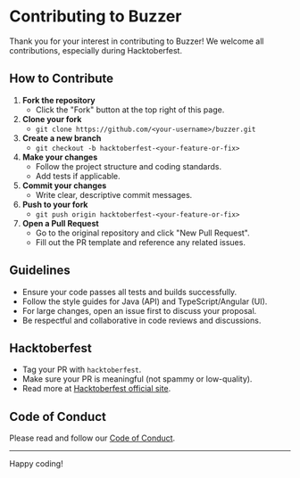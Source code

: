 # Contributing to Buzzer

Thank you for your interest in contributing to Buzzer! We welcome all contributions, especially during Hacktoberfest.

## How to Contribute

1. **Fork the repository**
   - Click the "Fork" button at the top right of this page.
2. **Clone your fork**
   - `git clone https://github.com/<your-username>/buzzer.git`
3. **Create a new branch**
   - `git checkout -b hacktoberfest-<your-feature-or-fix>`
4. **Make your changes**
   - Follow the project structure and coding standards.
   - Add tests if applicable.
5. **Commit your changes**
   - Write clear, descriptive commit messages.
6. **Push to your fork**
   - `git push origin hacktoberfest-<your-feature-or-fix>`
7. **Open a Pull Request**
   - Go to the original repository and click "New Pull Request".
   - Fill out the PR template and reference any related issues.

## Guidelines

- Ensure your code passes all tests and builds successfully.
- Follow the style guides for Java (API) and TypeScript/Angular (UI).
- For large changes, open an issue first to discuss your proposal.
- Be respectful and collaborative in code reviews and discussions.

## Hacktoberfest

- Tag your PR with `hacktoberfest`.
- Make sure your PR is meaningful (not spammy or low-quality).
- Read more at [Hacktoberfest official site](https://hacktoberfest.com/).

## Code of Conduct

Please read and follow our [Code of Conduct](CODE_OF_CONDUCT.md).

---
Happy coding!